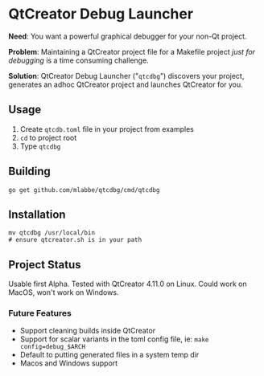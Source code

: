 # QtCreator Debug Launcher #

**Need**: You want a powerful graphical debugger for your non-Qt project.

**Problem**: Maintaining a QtCreator project file for a Makefile project _just for debugging_ is a time consuming challenge.

**Solution**: QtCreator Debug Launcher ("`qtcdbg`") discovers your project, generates an adhoc QtCreator project and launches QtCreator for you.

## Usage ##

 1. Create `qtcdb.toml` file in your project from examples
 2. `cd` to project root
 3. Type `qtcdbg`

## Building ##

    go get github.com/mlabbe/qtcdbg/cmd/qtcdbg
    
## Installation ##

    mv qtcdbg /usr/local/bin
    # ensure qtcreator.sh is in your path 

## Project Status ##

Usable first Alpha. Tested with QtCreator 4.11.0 on Linux.  Could work on MacOS, won't work on Windows.

### Future Features ###

 - Support cleaning builds inside QtCreator
 - Support for scalar variants in the toml config file, ie: `make config=debug_$ARCH`
 - Default to putting generated files in a system temp dir
 - Macos and Windows support
 

